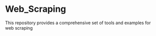 # Web_Scraping

This repository provides a comprehensive set of tools and examples for web scraping
